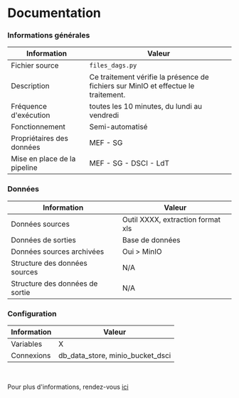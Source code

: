 # Documentation
### Informations générales
| Information | Valeur |
| -------- | -------- |
| Fichier source     | `files_dags.py`     |
| Description | Ce traitement vérifie la présence de fichiers sur MinIO et effectue le traitement. |
| Fréquence d'exécution | toutes les 10 minutes, du lundi au vendredi |
| Fonctionnement | Semi-automatisé |
| Propriétaires des données | MEF - SG |
| Mise en place de la pipeline | MEF - SG - DSCI - LdT |

### Données
| Information | Valeur |
| -------- | -------- |
| Données sources | Outil XXXX, extraction format xls |
| Données de sorties | Base de données |
| Données sources archivées | Oui > MinIO |
| Structure des données sources | N/A |
| Structure des données de sortie | N/A |

### Configuration
| Information | Valeur |
| -------- | -------- |
| Variables | X |
| Connexions | db_data_store, minio_bucket_dsci |

<br />

Pour plus d'informations, rendez-vous [ici](../../../README.md)
